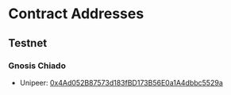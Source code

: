 # Contract Addresses

## Testnet

### Gnosis Chiado

* Unipeer: [0x4Ad052B87573d183fBD173B56E0a1A4dbbc5529a](https://blockscout.chiadochain.net/address/0x4Ad052B87573d183fBD173B56E0a1A4dbbc5529a)

